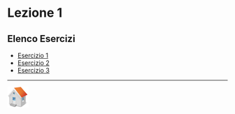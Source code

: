 # Lezione 1
## Elenco Esercizi
- [Esercizio 1](exercise1/README.md)
- [Esercizio 2](exercise2/README.md)
- [Esercizio 3](exercise3/README.md)

***
[![Home][img_home]][href_home]

<!-- Definizione dei link per la navigazione -->
[img_home]: <../../../../resources/images/navigation/home.png>
[href_home]: <https://groppedev.github.io/java-getting-started/>

